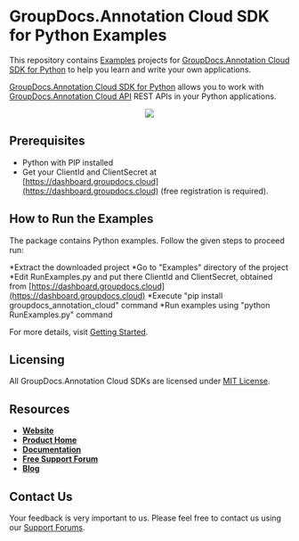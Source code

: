 # GroupDocs.Annotation Cloud SDK for Python Examples

This repository contains [Examples](Examples) projects for [GroupDocs.Annotation Cloud SDK for Python](https://github.com/groupdocs-annotation-cloud/groupdocs-annotation-cloud-python) to help you learn and write your own applications.

[GroupDocs.Annotation Cloud SDK for Python](https://products.groupdocs.cloud/annotation/python) allows you to work with [GroupDocs.Annotation Cloud API](https://products.groupdocs.cloud/annotation) REST APIs in your Python applications.

<p align="center">
  <a title="Download complete GroupDocs.Annotation Cloud SDK Python Example source code" href="https://github.com/groupdocs-annotation-cloud/groupdocs-annotation-cloud-python-samples/archive/master.zip">
	<img src="https://raw.github.com/AsposeExamples/java-examples-dashboard/master/images/downloadZip-Button-Large.png" />
  </a>
</p>

## Prerequisites

+ Python with PIP installed
+ Get your ClientId and ClientSecret at [https://dashboard.groupdocs.cloud](https://dashboard.groupdocs.cloud) (free registration is required).

## How to Run the Examples

The package contains Python examples. Follow the given steps to proceed run:

*Extract the downloaded project
*Go to "Examples" directory of the project
*Edit RunExamples.py and put there ClientId and ClientSecret, obtained from [https://dashboard.groupdocs.cloud](https://dashboard.groupdocs.cloud)
*Execute "pip install groupdocs_annotation_cloud" command
*Run examples using "python RunExamples.py" command

For more details, visit  [Getting Started](https://wiki.groupdocs.cloud/annotationcloud/getting-started/quick-start).

## Licensing

All GroupDocs.Annotation Cloud SDKs are licensed under [MIT License](LICENSE).

## Resources

+ [**Website**](https://www.groupdocs.cloud)
+ [**Product Home**](https://products.groupdocs.cloud/annotation)
+ [**Documentation**](https://docs.groupdocs.cloud/annotation)
+ [**Free Support Forum**](https://forum.groupdocs.cloud/c/annotation)
+ [**Blog**](https://blog.groupdocs.cloud/category/annotation)

## Contact Us

Your feedback is very important to us. Please feel free to contact us using our [Support Forums](https://forum.groupdocs.cloud/c/annotation).
